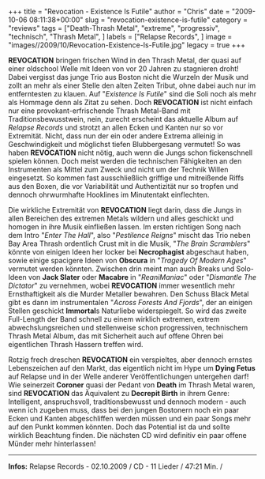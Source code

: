 +++
title = "Revocation - Existence Is Futile"
author = "Chris"
date = "2009-10-06 08:11:38+00:00"
slug = "revocation-existence-is-futile"
category = "reviews"
tags = ["Death-Thrash Metal", "extreme", "progressiv", "technisch", "Thrash Metal", ]
labels = ["Relapse Records", ]
image = "images//2009/10/Revocation-Existence-Is-Futile.jpg"
legacy = true
+++

**REVOCATION** bringen frischen Wind in den Thrash Metal, der quasi auf einer oldschool Welle mit Ideen von vor 20 Jahren zu stagnieren droht! Dabei vergisst das junge Trio aus Boston nicht die Wurzeln der Musik und zollt an mehr als einer Stelle den alten Zeiten Tribut, ohne dabei auch nur im entferntesten zu klauen. Auf "_Existence Is Futile_" sind die Soli noch als mehr als Hommage denn als Zitat zu sehen.
Doch **REVOCATION** ist nicht einfach nur eine provokant-erfrischende Thrash Metal-Band mit Traditionsbewusstwein, nein, zurecht erscheint das aktuelle Album auf _Relapse Records_ und strotzt an allen Ecken und Kanten nur so vor Extremität. Nicht, dass nun der ein oder andere Extrema alleinig in Geschwindigkeit und möglichst tiefen Blubbergesang vermutet! So was haben **REVOCATION** nicht nötig, auch wenn die Jungs schon fickenschnell spielen können. Doch meist werden die technischen Fähigkeiten an den Instrumenten als Mittel zum Zweck und nicht um der Technik Willen eingesetzt. So kommen fast ausschließlich griffige und mitreißende Riffs aus den Boxen, die vor Variabilität und Authentizität nur so tropfen und dennoch ohrwurmhafte Hooklines im Minutentakt einflechten.

Die wirkliche Extremität von **REVOCATION** liegt darin, dass die Jungs in allen Bereichen des extremen Metals wildern und alles geschickt und homogen in ihre Musik einfließen lassen. Im ersten richtigen Song nach dem Intro "_Enter The Hall_", also "_Pestilence Reigns_" mischt das Trio neben Bay Area Thrash ordentlich Crust mit in die Musik, "_The Brain Scramblers_" könnte von einigen Ideen her locker bei **Necrophagist** abgeschaut haben, sowie einige spacigere Ideen von **Obscura** in "_Tragedy Of Modern Ages_" vermutet werden könnten. Zwischen drin meint man auch Breaks und Solo-Ideen von **Jack Slater** oder **Macabre** in "_ReaniManiac_" oder "_Dismantle The Dictator_" zu vernehmen, wobei **REVOCATION** immer wesentlich mehr Ernsthaftigkeit als die Murder Metaller bewahren. Den Schuss Black Metal gibt es dann im instrumentalen "_Across Forests And Fjords_", der an einigen Stellen geschickt **Immortal**s Naturliebe widerspiegelt. So wird das zweite Full-Length der Band schnell zu einem wirklich extremen, extrem abwechslungsreichen und stellenweise schon progressiven, technischem Thrash Metal Album, das mit Sicherheit auch auf offene Ohren bei eigentlichen Thrash Hassern treffen wird.

Rotzig frech dreschen **REVOCATION** ein verspieltes, aber dennoch ernstes Lebenszeichen auf den Markt, das eigentlich nicht im Hype um **Dying Fetus** auf Relapse und in der Welle anderer Veröffentlichungen untergehen darf! Wie seinerzeit **Coroner** quasi der Pedant von **Death** im Thrash Metal waren, sind **REVOCATION** das Äquivalent zu **Decrepit Birth** in ihrem Genre: Intelligent, anspruchsvoll, traditionsbewusst und dennoch modern - auch wenn ich zugeben muss, dass bei den jungen Bostonern noch ein paar Ecken und Kanten abgeschliffen werden müssen und ein paar Songs mehr auf den Punkt kommen könnten. Doch das Potential ist da und sollte wirklich Beachtung finden. Die nächsten CD wird definitiv ein paar offene Münder mehr hinterlassen!





---
**Infos:**
Relapse Records - 02.10.2009 / 
CD - 11 Lieder / 47:21 Min. / 
